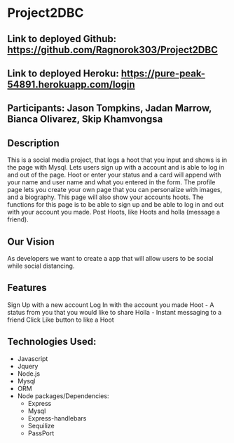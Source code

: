 # Project2DBC
## Link to deployed Github: https://github.com/Ragnorok303/Project2DBC
## Link to deployed Heroku: https://pure-peak-54891.herokuapp.com/login

## Participants: Jason Tompkins, Jadan Marrow, Bianca Olivarez, Skip Khamvongsa

## Description 
This is a social media project, that logs a hoot that you input and shows is in the page with Mysql. 
Lets users sign up with a account and is able to log in and out of the page. Hoot or enter your status and a card will append with your name and user name and what you entered in the form. The profile page lets you create your own page that you can personalize with images, and a biography. This page will also show your accounts hoots.
The functions for this page is to be able to sign up and be able to log in and out with your account you made. Post Hoots, like Hoots and holla (message a friend).

## Our Vision
As developers we want to create a app that will allow users to be social while social distancing. 

## Features
Sign Up with a new account
Log In with the account you made
Hoot - A status from you that you would like to share
Holla - Instant messaging to a friend
Click Like button to like a Hoot

## Technologies Used:
* Javascript
* Jquery
* Node.js
* Mysql
* ORM
* Node packages/Dependencies:
    * Express
    * Mysql
    * Express-handlebars
    * Sequilize
    * PassPort 